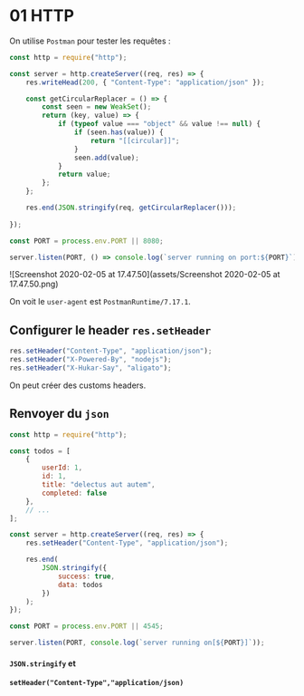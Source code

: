 # 01 HTTP

On utilise `Postman` pour tester les requêtes :

```js
const http = require("http");

const server = http.createServer((req, res) => {
    res.writeHead(200, { "Content-Type": "application/json" });

    const getCircularReplacer = () => {
        const seen = new WeakSet();
        return (key, value) => {
            if (typeof value === "object" && value !== null) {
                if (seen.has(value)) {
                    return "[[circular]]";
                }
                seen.add(value);
            }
            return value;
        };
    };

    res.end(JSON.stringify(req, getCircularReplacer()));
    
});

const PORT = process.env.PORT || 8080;

server.listen(PORT, () => console.log(`server running on port:${PORT}`));
```

![Screenshot 2020-02-05 at 17.47.50](assets/Screenshot 2020-02-05 at 17.47.50.png)

On voit le `user-agent` est `PostmanRuntime/7.17.1`.

## Configurer le header `res.setHeader`

```js
res.setHeader("Content-Type", "application/json");
res.setHeader("X-Powered-By", "nodejs");
res.setHeader("X-Hukar-Say", "aligato");
```

On peut créer des customs headers.

## Renvoyer du `json`

```js
const http = require("http");

const todos = [
    {
        userId: 1,
        id: 1,
        title: "delectus aut autem",
        completed: false
    },
    // ...
];

const server = http.createServer((req, res) => {
    res.setHeader("Content-Type", "application/json");

    res.end(
        JSON.stringify({
            success: true,
            data: todos
        })
    );
});

const PORT = process.env.PORT || 4545;

server.listen(PORT, console.log(`server running on[${PORT}]`));

```

#### `JSON.stringify` et

####  `setHeader("Content-Type","application/json)`

